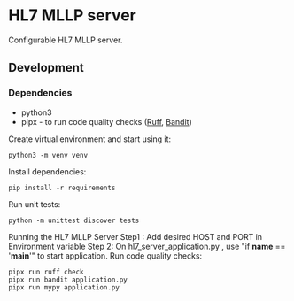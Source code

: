 # HL7 MLLP server

Configurable HL7 MLLP server.

## Development

### Dependencies

- python3
- pipx - to run code quality checks ([Ruff](https://github.com/astral-sh/ruff), [Bandit](https://github.com/PyCQA/bandit))

Create virtual environment and start using it:

```python3 -m venv venv```

Install dependencies:

```pip install -r requirements```

Run unit tests:

```python -m unittest discover tests```

Running the HL7 MLLP Server
    Step1 : Add desired HOST and PORT in Environment variable 
    Step 2: On hl7_server_application.py , use "if __name__ == '__main__'" to start application.
Run code quality checks:

```
pipx run ruff check
pipx run bandit application.py
pipx run mypy application.py
```